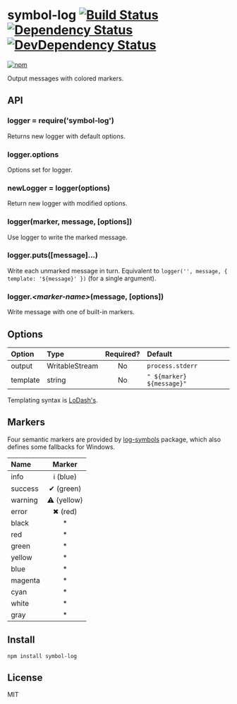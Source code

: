 # symbol-log [![Build Status][travis-badge]][travis] [![Dependency Status][david-badge]][david] [![DevDependency Status][david-dev-badge]][david-dev]

[![npm](https://nodei.co/npm/symbol-log.png)](https://nodei.co/npm/symbol-log/)

[travis-badge]: https://travis-ci.org/eush77/symbol-log.svg
[travis]: https://travis-ci.org/eush77/symbol-log
[david-badge]: https://david-dm.org/eush77/symbol-log.png
[david]: https://david-dm.org/eush77/symbol-log
[david-dev-badge]: https://david-dm.org/eush77/symbol-log/dev-status.png
[david-dev]: https://david-dm.org/eush77/symbol-log#info=devDependencies

Output messages with colored markers.

## API

### logger = require('symbol-log')

Returns new logger with default options.

### logger.options

Options set for logger.

### newLogger = logger(options)

Return new logger with modified options.

### logger(marker, message, [options])

Use logger to write the marked message.

### logger.puts([message]...)

Write each unmarked message in turn. Equivalent to `logger('', message, { template: '${message}' })` (for a single argument).

### logger.*&lt;marker-name&gt;*(message, [options])

Write message with one of built-in markers.

## Options

| Option   | Type           | Required? | Default                   |
| :------- | :------------- | :-------: | :------------------------ |
| output   | WritableStream | No        | `process.stderr`          |
| template | string         | No        | `" ${marker} ${message}"` |

Templating syntax is [LoDash's](https://lodash.com/docs#template).

## Markers

Four semantic markers are provided by [log-symbols](http://npmjs.org/package/log-symbols) package, which also defines some fallbacks for Windows.

| Name    | Marker            |
| :------ | :---------------: |
| info    | &#x2139; (blue)   |
| success | &#x2714; (green)  |
| warning | &#x26a0; (yellow) |
| error   | &#x2716; (red)    |
| black   | *                 |
| red     | *                 |
| green   | *                 |
| yellow  | *                 |
| blue    | *                 |
| magenta | *                 |
| cyan    | *                 |
| white   | *                 |
| gray    | *                 |

## Install

```shell
npm install symbol-log
```

## License

MIT